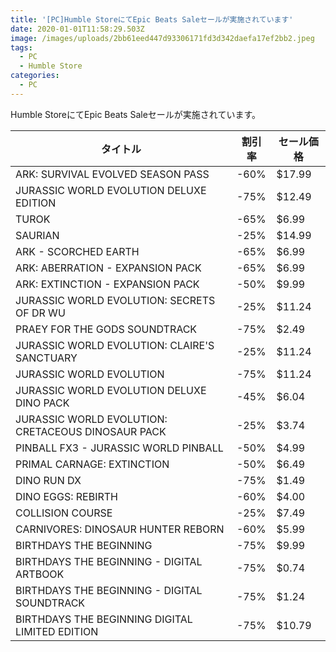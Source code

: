```yaml
---
title: '[PC]Humble StoreにてEpic Beats Saleセールが実施されています'
date: 2020-01-01T11:58:29.503Z
image: /images/uploads/2bb61eed447d93306171fd3d342daefa17ef2bb2.jpeg
tags:
  - PC
  - Humble Store
categories:
  - PC
---
```

Humble StoreにてEpic Beats Saleセールが実施されています。

<!--more-->
|タイトル|割引率|セール価格|
|-----|------|------|
| ARK: SURVIVAL EVOLVED SEASON PASS                  | -60% | $17.99 |
| JURASSIC WORLD EVOLUTION DELUXE EDITION            | -75% | $12.49 |
| TUROK                                              | -65% | $6.99  |
| SAURIAN                                            | -25% | $14.99 |
| ARK - SCORCHED EARTH                               | -65% | $6.99  |
| ARK: ABERRATION - EXPANSION PACK                   | -65% | $6.99  |
| ARK: EXTINCTION - EXPANSION PACK                   | -50% | $9.99  |
| JURASSIC WORLD EVOLUTION: SECRETS OF DR WU         | -25% | $11.24 |
| PRAEY FOR THE GODS SOUNDTRACK                      | -75% | $2.49  |
| JURASSIC WORLD EVOLUTION: CLAIRE'S SANCTUARY       | -25% | $11.24 |
| JURASSIC WORLD EVOLUTION                           | -75% | $11.24 |
| JURASSIC WORLD EVOLUTION DELUXE DINO PACK          | -45% | $6.04  |
| JURASSIC WORLD EVOLUTION: CRETACEOUS DINOSAUR PACK | -25% | $3.74  |
| PINBALL FX3 - JURASSIC WORLD PINBALL               | -50% | $4.99  |
| PRIMAL CARNAGE: EXTINCTION                         | -50% | $6.49  |
| DINO RUN DX                                        | -75% | $1.49  |
| DINO EGGS: REBIRTH                                 | -60% | $4.00  |
| COLLISION COURSE                                   | -25% | $7.49  |
| CARNIVORES: DINOSAUR HUNTER REBORN                 | -60% | $5.99  |
| BIRTHDAYS THE BEGINNING                            | -75% | $9.99  |
| BIRTHDAYS THE BEGINNING - DIGITAL ARTBOOK          | -75% | $0.74  |
| BIRTHDAYS THE BEGINNING - DIGITAL SOUNDTRACK       | -75% | $1.24  |
| BIRTHDAYS THE BEGINNING DIGITAL LIMITED EDITION    | -75% | $10.79 |
